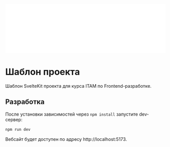 ![](./static/cover.png)

# Шаблон проекта

Шаблон SvelteKit проекта для курса ITAM по Frontend-разработке.

## Разработка

После установки зависимостей через `npm install` запустите dev-сервер:

```bash
npm run dev
```

Вебсайт будет доступен по адресу http://localhost:5173.
